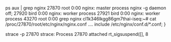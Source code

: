  ps aux | grep nginx 
27870 root      0:00 nginx: master process nginx -g daemon off;
27920 bird      0:00 nginx: worker process
27921 bird      0:00 nginx: worker process
43270 root      0:00 grep nginx
cl1k346lkgg86gm7thai-iseq:~# cat /proc/27870/root/etc/nginx/nginx.conf 
....
    include /etc/nginx/conf.d/*.conf;
}

strace -p 27870
strace: Process 27870 attached
rt_sigsuspend([], 8